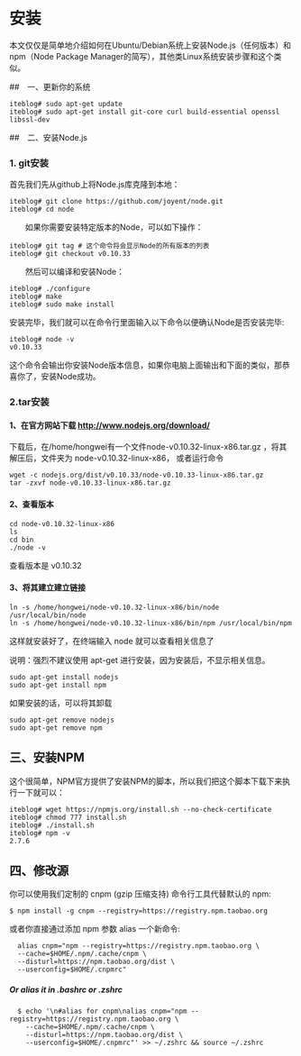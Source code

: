 # 安装

本文仅仅是简单地介绍如何在Ubuntu/Debian系统上安装Node.js（任何版本）和npm（Node Package Manager的简写），其他类Linux系统安装步骤和这个类似。

##　一、更新你的系统

    iteblog# sudo apt-get update
    iteblog# sudo apt-get install git-core curl build-essential openssl libssl-dev
##　二、安装Node.js

### 1. git安装

首先我们先从github上将Node.js库克隆到本地：

    iteblog# git clone https://github.com/joyent/node.git
    iteblog# cd node
　　如果你需要安装特定版本的Node，可以如下操作：

    iteblog# git tag # 这个命令将会显示Node的所有版本的列表
    iteblog# git checkout v0.10.33
　　然后可以编译和安装Node：

    iteblog# ./configure
    iteblog# make
    iteblog# sudo make install
安装完毕，我们就可以在命令行里面输入以下命令以便确认Node是否安装完毕:

    iteblog# node -v
    v0.10.33
这个命令会输出你安装Node版本信息，如果你电脑上面输出和下面的类似，那恭喜你了，安装Node成功。

### 2.tar安装

#### 1、在官方网站下载 <http://www.nodejs.org/download/>  

下载后，在/home/hongwei有一个文件node-v0.10.32-linux-x86.tar.gz ，将其解压后，文件夹为 node-v0.10.32-linux-x86，
或者运行命令  

    wget -c nodejs.org/dist/v0.10.33/node-v0.10.33-linux-x86.tar.gz
    tar -zxvf node-v0.10.33-linux-x86.tar.gz
      
#### 2、查看版本
    cd node-v0.10.32-linux-x86
    ls
    cd bin
    ./node -v
查看版本是 v0.10.32

#### 3、将其建立建立链接

    ln -s /home/hongwei/node-v0.10.32-linux-x86/bin/node /usr/local/bin/node
    ln -s /home/hongwei/node-v0.10.32-linux-x86/bin/npm /usr/local/bin/npm
这样就安装好了，在终端输入 node 就可以查看相关信息了  

说明：强烈不建议使用 apt-get 进行安装，因为安装后，不显示相关信息。
    
    sudo apt-get install nodejs
    sudo apt-get install npm

如果安装的话，可以将其卸载

    sudo apt-get remove nodejs
    sudo apt-get remove npm
    
    
## 三、安装NPM

这个很简单，NPM官方提供了安装NPM的脚本，所以我们把这个脚本下载下来执行一下就可以：

    iteblog# wget https://npmjs.org/install.sh --no-check-certificate
    iteblog# chmod 777 install.sh
    iteblog# ./install.sh
    iteblog# npm -v
    2.7.6
    
## 四、修改源

你可以使用我们定制的 cnpm (gzip 压缩支持) 命令行工具代替默认的 npm:
  
    $ npm install -g cnpm --registry=https://registry.npm.taobao.org
或者你直接通过添加 npm 参数 alias 一个新命令:
  
      alias cnpm="npm --registry=https://registry.npm.taobao.org \
      --cache=$HOME/.npm/.cache/cnpm \
      --disturl=https://npm.taobao.org/dist \
      --userconfig=$HOME/.cnpmrc"
  
##### Or alias it in .bashrc or .zshrc

      $ echo '\n#alias for cnpm\nalias cnpm="npm --registry=https://registry.npm.taobao.org \
        --cache=$HOME/.npm/.cache/cnpm \
        --disturl=https://npm.taobao.org/dist \
        --userconfig=$HOME/.cnpmrc"' >> ~/.zshrc && source ~/.zshrc